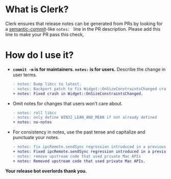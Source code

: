 # What is Clerk?

Clerk ensures that release notes can be generated from PRs by looking for a
[semantic-commit](https://seesparkbox.com/foundry/semantic_commit_messages)-like 
`notes: ` line in the PR description. Please add this line to make your
PR pass this check,

# How do I use it?

* **`commit -m` is for maintainers. `notes:` is for users.**
  Describe the change in user terms.
  ```diff
  - notes: Bump libcc to latest.
  - notes: Backport patch to fix Widget::OnSizeConstraintsChanged crash (3.0.x)
  + notes: Fixed crash in Widget::OnSizeConstraintsChanged.
  ```

* Omit notes for changes that users won't care about.
  ```diff
  - notes: roll libcc
  - notes: only define WIN32_LEAN_AND_MEAN if not already defined
  + notes: no-notes
  ```

* For consistency in notes, use the past tense and capitalize and punctuate your notes.
  ```diff
  - notes: fix ipcRemote.sendSync regression introduced in a previous 3.0.0 beta
  + notes: Fixed ipcRemote.sendSync regression introduced in a previous 3.0.0 beta.
  - notes: remove upstream code that used private Mac APIs
  + notes: Removed upstream code that used private Mac APIs.
  ```

**Your release bot overlords thank you.**

